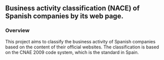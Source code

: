 ## __Business activity classification (NACE) of Spanish companies by its web page.__

### Overview
This project aims to classify the business activity of Spanish companies based on the content of their official websites. The classification is based on the CNAE 2009 code system, which is the standard in Spain. 